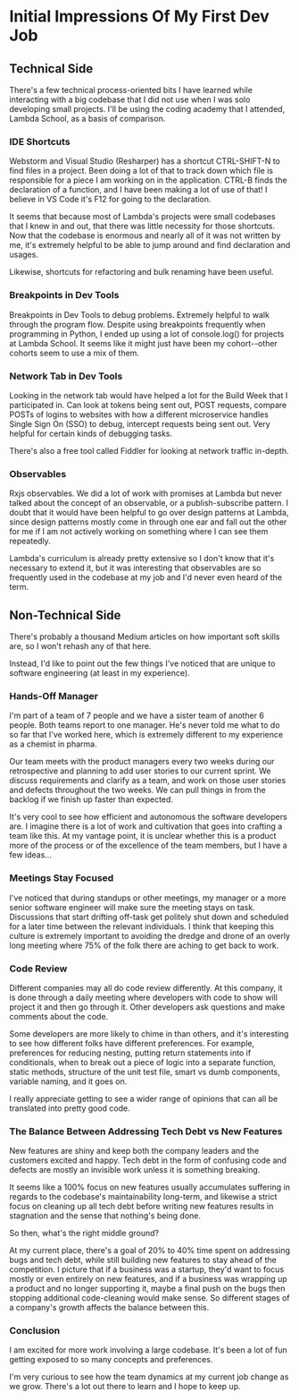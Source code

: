 # Initial Impressions Of My First Dev Job

## Technical Side

There's a few technical process-oriented bits I have learned while interacting with a big codebase that I did not use when I was solo developing small projects. I'll be using the coding academy that I attended, Lambda School, as a basis of comparison.

### IDE Shortcuts

Webstorm and Visual Studio (Resharper) has a shortcut CTRL-SHIFT-N to find files in a project. Been doing a lot of that to track down which file is responsible for a piece I am working on in the application. CTRL-B finds the declaration of a function, and I have been making a lot of use of that! I believe in VS Code it's F12 for going to the declaration.

It seems that because most of Lambda's projects were small codebases that I knew in and out, that there was little necessity for those shortcuts. Now that the codebase is enormous and nearly all of it was not written by me, it's extremely helpful to be able to jump around and find declaration and usages.

Likewise, shortcuts for refactoring and bulk renaming have been useful. 

### Breakpoints in Dev Tools

Breakpoints in Dev Tools to debug problems. Extremely helpful to walk through the program flow. Despite using breakpoints frequently when programming in Python, I ended up using a lot of console.log() for projects at Lambda School. It seems like it might just have been my cohort--other cohorts seem to use a mix of them.

### Network Tab in Dev Tools

Looking in the network tab would have helped a lot for the Build Week that I participated in. Can look at tokens being sent out, POST requests, compare POSTs of logins to websites with how a different microservice handles Single Sign On (SSO) to debug, intercept requests being sent out. Very helpful for certain kinds of debugging tasks.

There's also a free tool called Fiddler for looking at network traffic in-depth. 

### Observables

Rxjs observables. We did a lot of work with promises at Lambda but never talked about the concept of an observable, or a publish-subscribe pattern. I doubt that it would have been helpful to go over design patterns at Lambda, since design patterns mostly come in through one ear and fall out the other for me if I am not actively working on something where I can see them repeatedly.

Lambda's curriculum is already pretty extensive so I don't know that it's necessary to extend it, but it was interesting that observables are so frequently used in the codebase at my job and I'd never even heard of the term.  

## Non-Technical Side

There's probably a thousand Medium articles on how important soft skills are, so I won't rehash any of that here. 

Instead, I'd like to point out the few things I've noticed that are unique to software engineering (at least in my experience).

### Hands-Off Manager

I'm part of a team of 7 people and we have a sister team of another 6 people. Both teams report to one manager. He's never told me what to do so far that I've worked here, which is extremely different to my experience as a chemist in pharma. 

Our team meets with the product managers every two weeks during our retrospective and planning to add user stories to our current sprint. We discuss requirements and clarify as a team, and work on those user stories and defects throughout the two weeks. We can pull things in from the backlog if we finish up faster than expected. 

It's very cool to see how efficient and autonomous the software developers are. I imagine there is a lot of work and cultivation that goes into crafting a team like this. At my vantage point, it is unclear whether this is a product more of the process or of the excellence of the team members, but I have a few ideas...

### Meetings Stay Focused

I've noticed that during standups or other meetings, my manager or a more senior software engineer will make sure the meeting stays on task. Discussions that start drifting off-task get politely shut down and scheduled for a later time between the relevant individuals. I think that keeping this culture is extremely important to avoiding the dredge and drone of an overly long meeting where 75% of the folk there are aching to get back to work. 

### Code Review

Different companies may all do code review differently. At this company, it is done through a daily meeting where developers with code to show will project it and then go through it. Other developers ask questions and make comments about the code. 

Some developers are more likely to chime in than others, and it's interesting to see how different folks have different preferences. For example, preferences for reducing nesting, putting return statements into if conditionals, when to break out a piece of logic into a separate function, static methods, structure of the unit test file, smart vs dumb components, variable naming, and it goes on. 

I really appreciate getting to see a wider range of opinions that can all be translated into pretty good code. 

### The Balance Between Addressing Tech Debt vs New Features

New features are shiny and keep both the company leaders and the customers excited and happy. Tech debt in the form of confusing code and defects are mostly an invisible work unless it is something breaking. 

It seems like a 100% focus on new features usually accumulates suffering in regards to the codebase's maintainability long-term, and likewise a strict focus on cleaning up all tech debt before writing new features results in stagnation and the sense that nothing's being done. 

So then, what's the right middle ground? 

At my current place, there's a goal of 20% to 40% time spent on addressing bugs and tech debt, while still building new features to stay ahead of the competition. I picture that if a business was a startup, they'd want to focus mostly or even entirely on new features, and if a business was wrapping up a product and no longer supporting it, maybe a final push on the bugs then stopping additional code-cleaning would make sense. So different stages of a company's growth affects the balance between this. 

### Conclusion

I am excited for more work involving a large codebase. It's been a lot of fun getting exposed to so many concepts and preferences. 

I'm very curious to see how the team dynamics at my current job change as we grow. There's a lot out there to learn and I hope to keep up. 